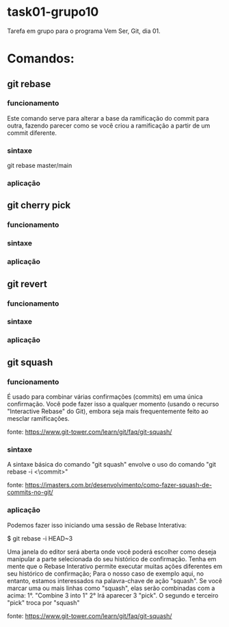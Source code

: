 # task01-grupo10
Tarefa em grupo para o programa Vem Ser, Git, dia 01.

# Comandos:

## git rebase
### funcionamento
Este comando serve para alterar a base da ramificação do commit para outra, fazendo parecer como se você criou a ramificação a partir de um commit diferente.
### sintaxe
git rebase master/main
### aplicação


## git cherry pick
### funcionamento
### sintaxe
### aplicação

## git revert
### funcionamento
### sintaxe
### aplicação

## git squash
### funcionamento

É usado para combinar várias confirmações (commits) em uma única confirmação. Você pode fazer isso a qualquer momento (usando o recurso "Interactive Rebase" do Git), embora seja mais frequentemente feito ao mesclar ramificações.

fonte: https://www.git-tower.com/learn/git/faq/git-squash/

### sintaxe

A sintaxe básica do comando "git squash" envolve o uso do comando "git rebase -i <\commit>"

fonte: https://imasters.com.br/desenvolvimento/como-fazer-squash-de-commits-no-git/

### aplicação
Podemos fazer isso iniciando uma sessão de Rebase Interativa:

$ git rebase -i HEAD~3

Uma janela do editor será aberta onde você poderá escolher como deseja manipular a parte selecionada do seu histórico de confirmação. Tenha em mente que o Rebase Interativo permite executar muitas ações diferentes em seu histórico de confirmação; Para o nosso caso de exemplo aqui, no entanto, estamos interessados na palavra-chave de ação "squash". Se você marcar uma ou mais linhas como "squash", elas serão combinadas com a acima:
1°. "Combine 3 into 1"
2° Irá aparecer 3 "pick". O segundo e terceiro "pick" troca por "squash"

fonte: https://www.git-tower.com/learn/git/faq/git-squash/

